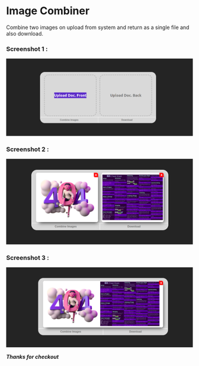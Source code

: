# Image Combiner

Combine two images on upload from system and return as a single file and also download.

### Screenshot 1 :

![no-images](./src//assets//empty.png)

### Screenshot 2 :

![upload-image](./src//assets//upload.png)

### Screenshot 3 :

![combine-image](./src//assets//combine.png)

**_Thanks for checkout_**
